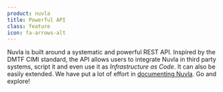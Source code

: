 ```yaml
---
product: nuvla
title: Powerful API
class: feature
icon: fa-arrows-alt
---
```


Nuvla is built around a systematic and powerful REST API.  Inspired by the DMTF CIMI standard, the API allows users to integrate Nuvla in third party systems, script it and even use it as *Infrastructure as Code*.  It can also be easily extended.  We have put a lot of effort in [documenting Nuvla](https://docs.nuvla.io). Go and explore!
